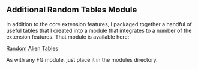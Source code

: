 ## Additional Random Tables Module

In addition to the core extension features, I packaged together a handful of useful tables that I created into a module that 
integrates to a number of the extension features. That module is available here:

[Random Alien Tables](/module/fen_random_alien_tables.mod)

As with any FG module, just place it in the modules directory.